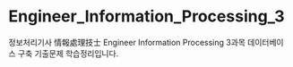 # Engineer_Information_Processing_3
정보처리기사 情報處理技士 Engineer Information Processing 3과목 데이터베이스 구축 기출문제 학습정리입니다.
